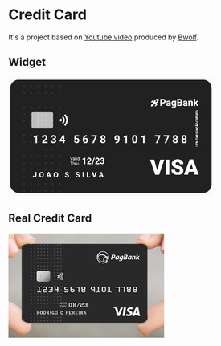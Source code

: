 # Credit Card

It's a project based on [Youtube video](https://www.youtube.com/watch?v=o-f1b33H1og) produced by [Bwolf](https://bwolfs2.github.io/).

## Widget
![](repo_media/credit_card_example.JPG)

## Real Credit Card
![](repo_media/real_credit_card.JPG)
